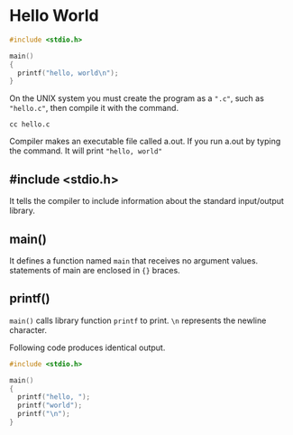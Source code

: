 # Hello World

```c
#include <stdio.h>

main()
{
  printf("hello, world\n");
}
```

On the UNIX system you must create the program as a `".c"`, such as `"hello.c"`, then compile it with the command.

```shell
cc hello.c
```

Compiler makes an executable file called a.out. If you run a.out by typing the command. It will print
`"hello, world"`

## #include <stdio.h>

It tells the compiler to include information about the standard input/output library.

## main()

It defines a function named `main` that receives no argument values.
statements of main are enclosed in `{}` braces.

## printf()

`main()` calls library function `printf` to print.
 `\n` represents the newline character.

Following code produces identical output.

```c
#include <stdio.h>

main()
{
  printf("hello, ");
  printf("world");
  printf("\n");
}
```

